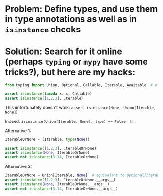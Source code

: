 # Problem: Define types, and use them in type annotations as well as in `isinstance` checks

# Solution: Search for it online (perhaps `typing` or `mypy` have some tricks?), but here are my hacks:

```python
from typing import Union, Optional, Callable, Iterable, Awaitable  # etc.

assert isinstance(lambda x: x, Callable)
assert isinstance([1,2,3], Iterable)
```
This unfortunately doesn't work:
`assert isinstance(None, Union[Iterable, None])` 

Indeed: `isinstance(Union[Iterable, None], type) == False  !!`

Alternative 1:
```python
IterableOrNone = (Iterable, type(None))

assert isinstance([1,2,3], IterableOrNone)
assert isinstance(None, IterableOrNone)
assert not isinstance(3.14, IterableOrNone)
```
Alternative 2:
```python
IterableOrNone = Union[Iterable, None]  # equivalent to Optional[Iterable]
assert isinstance([1,2,3], IterableOrNone.__args__)
assert isinstance(None, IterableOrNone.__args__)
assert not isinstance(3.14, IterableOrNone.__args__)
```
